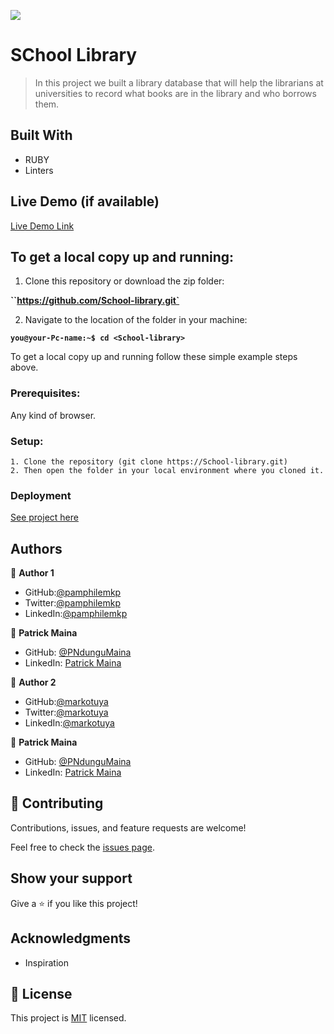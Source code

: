 ![](https://img.shields.io/badge/Microverse-blueviolet)

# SChool Library
> In this project we built a library database that will help the librarians at universities to record what books are in the library and who borrows them. 

## Built With

- RUBY
- Linters

## Live Demo (if available)

[Live Demo Link](https://livedemo.com)
## To get a local copy up and running:

1. Clone this repository or download the zip folder:

**``https://github.com/School-library.git`**

2. Navigate to the location of the folder in your machine:

**``you@your-Pc-name:~$ cd <School-library>``**

To get a local copy up and running follow these simple example steps above.


### Prerequisites: 
Any kind of browser. 

### Setup:
    1. Clone the repository (git clone https://School-library.git)
    2. Then open the folder in your local environment where you cloned it.

### Deployment

[See project here]()

## Authors

👤 **Author 1**

   - GitHub:[@pamphilemkp](https://github.com/pamphilemkp)
   - Twitter:[@pamphilemkp](https://Twitter.com/PamphileMusonda)
   - LinkedIn:[@pamphilemkp](https://www.linkedin.com/in/pamphile-musonda)
   
   👤 **Patrick Maina**

- GitHub: [@PNdunguMaina](https://github.com/PNdunguMaina)
- LinkedIn: [Patrick Maina](https://www.linkedin.com/in/pndungumaina/)

👤 **Author 2**

   - GitHub:[@markotuya](https://github.com/markotuya0)
   - Twitter:[@markotuya](https://Twitter.com/mark__anthonny)
   - LinkedIn:[@markotuya](https://www.linkedin.com/in/mark-otuya)
 
👤 **Patrick Maina**

- GitHub: [@PNdunguMaina](https://github.com/PNdunguMaina)
- LinkedIn: [Patrick Maina](https://www.linkedin.com/in/pndungumaina/)

## 🤝 Contributing

Contributions, issues, and feature requests are welcome!

Feel free to check the [issues page](https://github.com/Pamphilemkp/School-library/issues).

## Show your support

Give a ⭐️ if you like this project!

## Acknowledgments
- Inspiration

## 📝 License

This project is [MIT](./MIT.md) licensed.
